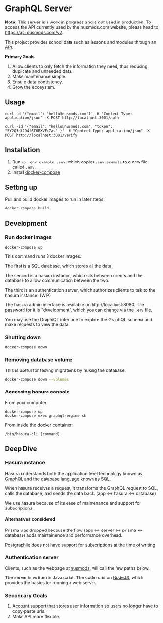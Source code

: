 # GraphQL Server

**Note:** This server is a work in progress and is _not_ used in production. To access the API currently used by the nusmods.com website, please head to https://api.nusmods.com/v2.

This project provides school data such as lessons and modules through an [API](https://www.mulesoft.com/resources/api/what-is-an-api).

**Primary Goals**

1. Allow clients to only fetch the information they need, thus reducing duplicate and unneeded data.
1. Make maintenance simple.
1. Ensure data consistency.
1. Grow the ecosystem.

## Usage

`curl -d '{"email": "hello@nusmods.com"}' -H "Content-Type: application/json" -X POST http://localhost:3001/auth`

`curl -id '{"email": "hello@nusmods.com", "token": "5Y2Q3dt2D4f6T6RXVFc7as" }' -H "Content-Type: application/json" -X POST http://localhost:3001/verify`

## Installation

1. Run `cp .env.example .env`, which copies `.env.example` to a new file called `.env`.
1. Install [docker-compose](https://docs.docker.com/compose/install/)

## Setting up

Pull and build docker images to run in later steps.

```
docker-compose build
```

## Development

### Run docker images

```
docker-compose up
```

This command runs 3 docker images.

The first is a SQL database, which stores all the data.

The second is a hasura instance, which sits between clients and the database to allow communication between the two.

The third is an authentication server, which authorizes clients to talk to the hasura instance. (WIP)

The hasura admin interface is available on http://localhost:8080. The password for it is "development", which you can change via the `.env` file.

You may use the GraphiQL interface to explore the GraphQL schema and make requests to view the data.

### Shutting down

```
docker-compose down
```

### Removing database volume

This is useful for testing migrations by nuking the database.

```sh
docker-compose down --volumes
```

### Accessing hasura console

From your computer:

```
docker-compose up
docker-compose exec graphql-engine sh
```

From inside the docker container:

```
/bin/hasura-cli [command]
```

## Deep Dive

### Hasura instance

Hasura understands both the application level technology known as [GraphQL](https://graphql.org/) and the database language known as SQL.

When hasura receives a request, it transforms the GraphQL request to SQL, calls the database, and sends the data back. (app <-> hasura <-> database)

We use hasura because of its ease of maintenance and support for subscriptions.

#### Alternatives considered

Prisma was dropped because the flow (app <-> server <-> prisma <-> database) adds maintainence and performance overhead.

Postgraphile does not have support for subscriptions at the time of writing.

### Authentication server

Clients, such as the webpage at [nusmods](https://nusmods.com), will call the few paths below.

The server is written in Javascript. The code runs on [NodeJS](http://nodejs.org/), which provides the basics for running a web server.

### Secondary Goals

1. Account support that stores user information so users no longer have to copy-paste urls.
1. Make API more flexible.

